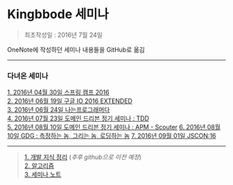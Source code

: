 # **Kingbbode 세미나**
> 최초작성일 : 2016년 7월 24일

OneNote에 작성하던 세미나 내용들을 GitHub로 옮김

***

### 다녀온 세미나
[1. 2016년 04월 30일 스프링 캠프 2016](https://github.com/kingbbode/seminar/blob/master/seminar/160430-spring-camp-2016.md)  
[2. 2016년 06월 19일 구글 IO 2016 EXTENDED](https://github.com/kingbbode/seminar/blob/master/seminar/160619-google-io-2016-extended.md)  
[3. 2016년 06월 24일 나는프로그래머다](https://github.com/kingbbode/seminar/blob/master/seminar/160624-na-p-da.md)  
[4. 2016년 07월 23일 도메인 드리븐 정기 세미나 : TDD](https://github.com/kingbbode/seminar/blob/master/seminar/20160723-domain-driven-TDD.md)  
[5. 2016년 08월 10일 도메인 드리븐 정기 세미나 : APM - Scouter](https://github.com/kingbbode/seminar/blob/master/seminar/20160810-domain-driven-scouter.md)
[6. 2016년 08월 10일 GDG : 측정하는 놈, 그리는 놈, 로딩하는 놈](https://github.com/kingbbode/seminar/blob/master/seminar/20160827-GDG-loading.md)
[7. 2016년 09월 01일 JSCON:16](https://github.com/kingbbode/seminar/blob/master/seminar/20160901-JSCON16.md)

***

> [1. 개발 지식 정리](http://kingbbode.tistory.com) (*추후 github으로 이전 예정*)  
> [2. 알고리즘](http://kingbbode.github.io/algorithm/)    
> [3. 세미나 노트](https://kingbbode.github.io/seminar/)   